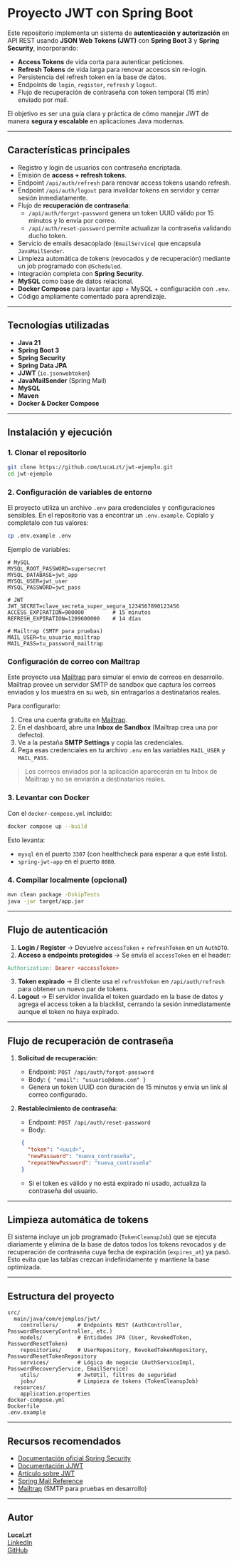 # Proyecto JWT con Spring Boot

Este repositorio implementa un sistema de **autenticación y autorización** en API REST usando **JSON Web Tokens (JWT)** con **Spring Boot 3** y **Spring Security**, incorporando:
  - **Access Tokens** de vida corta para autenticar peticiones.
  - **Refresh Tokens** de vida larga para renovar accesos sin re-login.
  - Persistencia del refresh token en la base de datos.
  - Endpoints de `login`, `register`, `refresh` y `logout`.
  - Flujo de recuperación de contraseña con token temporal (15 min) enviado por mail. 

El objetivo es ser una guía clara y práctica de cómo manejar JWT de manera **segura y escalable** en aplicaciones Java modernas.

---

## Características principales

- Registro y login de usuarios con contraseña encriptada.
- Emisión de **access + refresh tokens**.
- Endpoint `/api/auth/refresh` para renovar access tokens usando refresh.
- Endpoint `/api/auth/logout` para invalidar tokens en servidor y cerrar sesión inmediatamente.
- Flujo de **recuperación de contraseña**:
  - `/api/auth/forgot-password` genera un token UUID válido por 15 minutos y lo envía por correo.
  - `/api/auth/reset-password` permite actualizar la contraseña validando ducho token.
- Servicio de emails desacoplado (`EmailService`) que encapsula `JavaMailSender`.
- Limpieza automática de tokens (revocados y de recuperación) mediante un job programado con `@Scheduled`.
- Integración completa con **Spring Security**.
- **MySQL** como base de datos relacional.
- **Docker Compose** para levantar app + MySQL + configuración con `.env`.
- Código ampliamente comentado para aprendizaje.

---

## Tecnologías utilizadas

- **Java 21**
- **Spring Boot 3**
- **Spring Security**
- **Spring Data JPA**
- **JJWT** (`io.jsonwebtoken`)
- **JavaMailSender** (Spring Mail)
- **MySQL**
- **Maven**
- **Docker & Docker Compose**

---

## Instalación y ejecución

### 1. Clonar el repositorio

```bash
git clone https://github.com/LucaLzt/jwt-ejemplo.git
cd jwt-ejemplo
```
### 2. Configuración de variables de entorno

El proyecto utiliza un archivo `.env` para credenciales y configuraciones sensibles.
En el repositorio vas a encontrar un `.env.example`. Copialo y completalo con tus valores:

```bash
cp .env.example .env
```

Ejemplo de variables:

```env
# MySQL
MYSQL_ROOT_PASSWORD=supersecret
MYSQL_DATABASE=jwt_app
MYSQL_USER=jwt_user
MYSQL_PASSWORD=jwt_pass

# JWT
JWT_SECRET=clave_secreta_super_segura_1234567890123456
ACCESS_EXPIRATION=900000         # 15 minutos
REFRESH_EXPIRATION=1209600000    # 14 días

# Mailtrap (SMTP para pruebas)
MAIL_USER=tu_usuario_mailtrap
MAIL_PASS=tu_password_mailtrap
```

### Configuración de correo con Mailtrap

Este proyecto usa [Mailtrap](https://mailtrap.io/) para simular el envío de correos en desarrollo.
Mailtrap provee un servidor SMTP de sandbox que captura los correos enviados y los muestra en su web, sin
entragarlos a destinatarios reales.

Para configurarlo:

1. Crea una cuenta gratuita en [Mailtrap](https://mailtrap.io/).
2. En el dashboard, abre una **Inbox de Sandbox** (Mailtrap crea una por defecto).
3. Ve a la pestaña **SMTP Settings** y copia las credenciales.
4. Pega esas credenciales en tu archivo `.env` en las variables `MAIL_USER` y `MAIL_PASS`.

> Los correos enviados por la aplicación aparecerán en tu Inbox de Mailtrap y no se enviarán a destinatarios reales.

### 3. Levantar con Docker

Con el `docker-compose.yml` incluido:

```bash
docker compose up --build
```
Esto levanta:
- `mysql` en el puerto `3307` (con healthcheck para esperar a que esté listo).
- `spring-jwt-app` en el puerto `8080`.

### **4. Compilar localmente (opcional)**

```bash
mvn clean package -DskipTests
java -jar target/app.jar
```
---

## Flujo de autenticación

1. **Login / Register** → Devuelve `accessToken` + `refreshToken` en un `AuthDTO`.
2. **Acceso a endpoints protegidos** → Se envía el `accessToken` en el header:
```makefile
Authorization: Bearer <accessToken>
```
3. **Token expirado** → El cliente usa el `refreshToken` en `/api/auth/refresh` para obtener un nuevo par de tokens.
4. **Logout** → El servidor invalida el token guardado en la base de datos y agrega el access token a la blacklist, cerrando la sesión inmediatamente aunque el token no haya expirado.

---

## Flujo de recuperación de contraseña

1. **Solicitud de recuperación**:
   - Endpoint: `POST /api/auth/forgot-password`
   - Body: `{ "email": "usuario@demo.com" }`
   - Genera un token UUID con duración de 15 minutos y envía un link al correo configurado.
   
2. **Restablecimiento de contraseña**:
   - Endpoint: `POST /api/auth/reset-password`
   - Body: 
   ```json
    {
      "token": "<uuid>",
      "newPassword": "nueva_contraseña",
      "repeatNewPassword": "nueva_contraseña"
    }
    ```
   - Si el token es válido y no está expirado ni usado, actualiza la contraseña del usuario.

---

## Limpieza automática de tokens

El sistema incluye un job programado (`TokenCleanupJob`) que se ejecuta diariamente y elimina
de la base de datos todos los tokens revocados y de recuperación de contraseña cuya fecha de expiración 
(`expires_at`) ya pasó.
Esto evita que las tablas crezcan indefinidamente y mantiene la base optimizada.

---

## Estructura del proyecto

```
src/
  main/java/com/ejemplos/jwt/
    controllers/      # Endpoints REST (AuthController, PasswordRecoveryController, etc.)
    models/           # Entidades JPA (User, RevokedToken, PasswordResetToken)
    repositories/     # UserRepository, RevokedTokenRepository, PasswordResetTokenRepository
    services/         # Lógica de negocio (AuthServiceImpl, PasswordRecoveryService, EmailService)
    utils/            # JwtUtil, filtros de seguridad
    jobs/             # Limpieza de tokens (TokenCleanupJob)
  resources/
    application.properties
docker-compose.yml
Dockerfile
.env.example
```

---

## Recursos recomendados

- [Documentación oficial Spring Security](https://docs.spring.io/spring-security/reference/)
- [Documentación JJWT](https://github.com/jwtk/jjwt)
- [Artículo sobre JWT](https://jwt.io/introduction/)
- [Spring Mail Reference](https://docs.spring.io/spring-framework/reference/integration/email.html)
- [Mailtrap](https://mailtrap.io/) (SMTP para pruebas en desarrollo)

---

## Autor

**LucaLzt**  
[LinkedIn](https://www.linkedin.com/in/luca-lazarte)  
[GitHub](https://github.com/LucaLzt)
